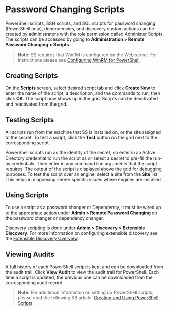 [title]: # (Password Changing Scripts)
[tags]: # (Password Changing Scripts)
[priority]: # (1000)

# Password Changing Scripts

PowerShell scripts, SSH scripts, and SQL scripts for password changing (PowerShell only), dependencies, and discovery custom actions can be created by administrators with the role permission called Administer Scripts. The scripts can be accessed by going to **Administration > Remote Password Changing > Scripts**.

> **Note:** SS requires that WinRM is configured on the Web server. For instructions please see [Configuring WinRM for PowerShell](https://updates.thycotic.net/links.ashx?SetUpPowerShell).

## Creating Scripts

On the **Scripts** screen, select desired script tab and click **Create New** to enter the name of the script, a description, and the commands to run, then click **OK**. The script now shows up in the grid. Scripts can be deactivated and reactivated from the grid.

## Testing Scripts

All scripts run from the machine that SS is installed on, or the site assigned to the secret. To test a script, click the **Test** button on the grid next to the corresponding script.

PowerShell scripts run as the identity of the secret, so enter in an Active Directory credential to run the script as or select a secret to pre-fill the run-as credentials. Then enter in any command line arguments that the script requires. The output of the script is displayed above the grid for debugging purposes. To test the script over an engine, select a site from the **Site** list. This helps in diagnosing server specific issues where engines are installed.

## Using Scripts

To use a script as a password changer or Dependency, it must be wired up to the appropriate action under **Admin \> Remote Password Changing** on the password changer or dependency changer.

Discovery scripting is done under **Admin \> Discovery \> Extensible Discovery**. For more information on configuring extensible discovery see the [Extensible Discovery Overview](https://updates.thycotic.net/link.ashx?ScriptableDiscoveryMoreInformation).

## Viewing Audits

A full history of each PowerShell script is kept and can be downloaded from the audit trail. Click **View Audit** to view the audit trail for PowerShell. Each time a script is updated, the previous one can be downloaded from the corresponding audit record.

> **Note:** For additional information on setting up PowerShell scripts, please read the following KB article: [Creating and Using PowerShell Scripts](https://updates.thycotic.net/links.ashx?SecretServerPowerShellKB).
